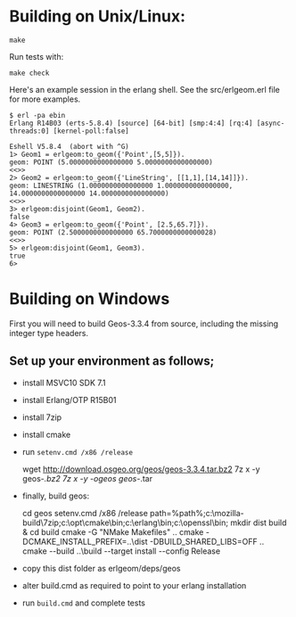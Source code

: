 # Building on Unix/Linux:

    make

Run tests with:

    make check

Here's an example session in the erlang shell. See the src/erlgeom.erl file for
more examples.

    $ erl -pa ebin
    Erlang R14B03 (erts-5.8.4) [source] [64-bit] [smp:4:4] [rq:4] [async-threads:0] [kernel-poll:false]

    Eshell V5.8.4  (abort with ^G)
    1> Geom1 = erlgeom:to_geom({'Point',[5,5]}).
    geom: POINT (5.0000000000000000 5.0000000000000000)
    <<>>
    2> Geom2 = erlgeom:to_geom({'LineString', [[1,1],[14,14]]}).
    geom: LINESTRING (1.0000000000000000 1.0000000000000000, 14.0000000000000000 14.0000000000000000)
    <<>>
    3> erlgeom:disjoint(Geom1, Geom2).
    false
    4> Geom3 = erlgeom:to_geom({'Point', [2.5,65.7]}).
    geom: POINT (2.5000000000000000 65.7000000000000028)
    <<>>
    5> erlgeom:disjoint(Geom1, Geom3).
    true
    6>

# Building on Windows

First you will need to build Geos-3.3.4 from source, including the missing
integer type headers.

## Set up your environment as follows;

- install MSVC10 SDK 7.1
- install Erlang/OTP R15B01
- install 7zip
- install cmake
- run `setenv.cmd /x86 /release`

    wget http://download.osgeo.org/geos/geos-3.3.4.tar.bz2
    7z x -y geos-*.bz2
    7z x -y -ogeos geos-*.tar

- finally, build geos:

    cd geos
    setenv.cmd /x86 /release
    path=%path%;c:\mozilla-build\7zip;c:\opt\cmake\bin;c:\erlang\bin;c:\openssl\bin;
    mkdir dist build & cd build
    cmake -G "NMake Makefiles" ..
    cmake -DCMAKE_INSTALL_PREFIX=..\dist -DBUILD_SHARED_LIBS=OFF ..
    cmake --build ..\build --target install --config Release

- copy this dist folder as erlgeom/deps/geos
- alter build.cmd as required to point to your erlang installation
- run `build.cmd` and complete tests
